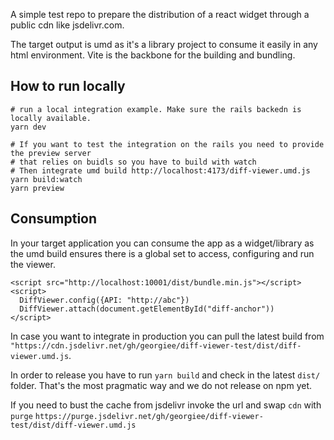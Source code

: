 A simple test repo to prepare the distribution
of a react widget through a public cdn like jsdelivr.com.

The target output is umd as it's a library project to consume it easily in any html environment.
Vite is the backbone for the building and bundling.

## How to run locally

```
# run a local integration example. Make sure the rails backedn is locally available.
yarn dev

# If you want to test the integration on the rails you need to provide the preview server
# that relies on buidls so you have to build with watch
# Then integrate umd build http://localhost:4173/diff-viewer.umd.js
yarn build:watch
yarn preview
```


## Consumption
In your target application you can consume the app as a widget/library
as the umd build ensures there is a global set to access, configuring and run the viewer.

```
<script src="http://localhost:10001/dist/bundle.min.js"></script>
<script>
  DiffViewer.config({API: "http://abc"})
  DiffViewer.attach(document.getElementById("diff-anchor"))
</script>

```

In case you want to integrate in production you can pull the latest build 
from `"https://cdn.jsdelivr.net/gh/georgiee/diff-viewer-test/dist/diff-viewer.umd.js`.
 
In order to release you have to run `yarn build` and check in the latest `dist/` folder.
That's the most pragmatic way and we do not release on npm yet.


If you need to bust the cache from jsdelivr invoke the url and swap `cdn` with `purge`
`https://purge.jsdelivr.net/gh/georgiee/diff-viewer-test/dist/diff-viewer.umd.js`
